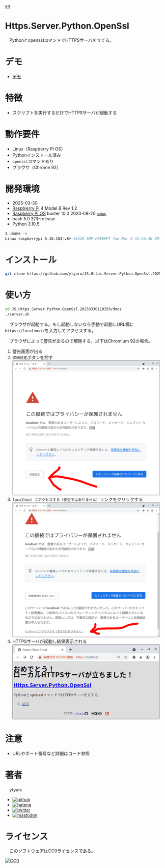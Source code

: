 [en](./README.md)

# Https.Server.Python.OpenSsl

　PythonとopensslコマンドでHTTPSサーバを立てる。

# デモ

* [デモ](https://ytyaru.github.io/JS.Https.Server.Python.OpenSsl.20250330110350/)

# 特徴

* スクリプトを実行するだけでHTTPSサーバが起動する

# 動作要件

* Linux（Raspberry PI OS）
* Pythonインストール済み
* `openssl`コマンドあり
* ブラウザ（Chrome 92）

# 開発環境

* <time datetime="2025-03-30T11:03:35+0900">2025-03-30</time>
* [Raspbierry Pi](https://ja.wikipedia.org/wiki/Raspberry_Pi) 4 Model B Rev 1.2
* [Raspberry Pi OS](https://ja.wikipedia.org/wiki/Raspbian) buster 10.0 2020-08-20 <small>[setup](http://ytyaru.hatenablog.com/entry/2020/10/06/111111)</small>
* bash 5.0.3(1)-release
* Python 3.10.5

```sh
$ uname -a
Linux raspberrypi 5.10.103-v8+ #1529 SMP PREEMPT Tue Mar 8 12:26:46 GMT 2022 aarch64 GNU/Linux
```

# インストール

```sh
git clone https://github.com/ytyaru/JS.Https.Server.Python.OpenSsl.20250330110350
```

# 使い方

```sh
cd JS.Https.Server.Python.OpenSsl.20250330110350/docs
./server.sh
```

　ブラウザが起動する。もし起動しないなら手動で起動しURL欄に`https://localhost/`を入力してアクセスする。

　ブラウザによって警告が出るので解除する。以下はChromium 92の場合。

1. 警告画面が出る
2. `詳細設定`ボタンを押す  ![0][]
3. `localhost にアクセスする（安全ではありません）`リンクをクリックする  ![1][]
4. HTTPSサーバが起動し結果表示される  ![2][]

[0]:docs/asset/image/browser-0.png
[1]:docs/asset/image/browser-1.png
[2]:docs/asset/image/browser-2.png

# 注意

* URLやポート番号など詳細はコード参照

# 著者

　ytyaru

* [![github](http://www.google.com/s2/favicons?domain=github.com)](https://github.com/ytyaru "github")
* [![hatena](http://www.google.com/s2/favicons?domain=www.hatena.ne.jp)](http://ytyaru.hatenablog.com/ytyaru "hatena")
* [![twitter](http://www.google.com/s2/favicons?domain=twitter.com)](https://twitter.com/ytyaru1 "twitter")
* [![mastodon](http://www.google.com/s2/favicons?domain=mstdn.jp)](https://mstdn.jp/web/accounts/233143 "mastdon")

# ライセンス

　このソフトウェアはCC0ライセンスである。

[![CC0](http://i.creativecommons.org/p/zero/1.0/88x31.png "CC0")](http://creativecommons.org/publicdomain/zero/1.0/deed.ja)

